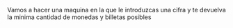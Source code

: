 Vamos a hacer una maquina en la que le introduzcas una cifra y te devuelva la minima cantidad de monedas y billetas posibles

